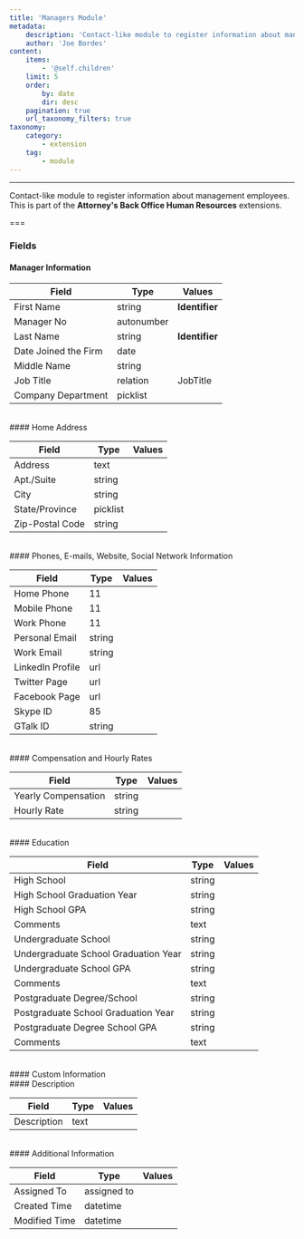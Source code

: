 ```yaml
---
title: 'Managers Module'
metadata:
    description: 'Contact-like module to register information about management employees.This is part of the Attorneys Back Office Human Resources extensions.'
    author: 'Joe Bordes'
content:
    items:
        - '@self.children'
    limit: 5
    order:
        by: date
        dir: desc
    pagination: true
    url_taxonomy_filters: true
taxonomy:
    category:
        - extension
    tag:
        - module
---
```

---
Contact-like module to register information about management employees.
This is part of the **Attorney's Back Office Human Resources** extensions.

===

### Fields

#### Manager Information

<table class="table table-striped">
<thead>
<tr class="header">
<th>Field</th>
<th>Type</th>
<th>Values</th>
</tr>
</thead>
<tbody>
<tr>
<td>First Name</td>
<td>string</td>
<td><strong>Identifier</strong></td>
</tr>
<tr>
<td>Manager No</td>
<td>autonumber</td>
<td></td>
</tr>
<tr>
<td>Last Name</td>
<td>string</td>
<td><strong>Identifier</strong></td>
</tr>
<tr>
<td>Date Joined the Firm</td>
<td>date</td>
<td></td>
</tr>
<tr>
<td>Middle Name</td>
<td>string</td>
<td></td>
</tr>
<tr>
<td>Job Title</td>
<td>relation</td>
<td>JobTitle</td>
</tr>
<tr>
<td>Company Department</td>
<td>picklist</td>
<td></td>
</tr>
</tbody>
</table>
<br>
#### Home Address

<table class="table table-striped">
<thead>
<tr class="header">
<th>Field</th>
<th>Type</th>
<th>Values</th>
</tr>
</thead>
<tbody>
<tr>
<td>Address</td>
<td>text</td>
<td></td>
</tr>
<tr>
<td>Apt./Suite</td>
<td>string</td>
<td></td>
</tr>
<tr>
<td>City</td>
<td>string</td>
<td></td>
</tr>
<tr>
<td>State/Province</td>
<td>picklist</td>
<td></td>
</tr>
<tr>
<td>Zip-Postal Code</td>
<td>string</td>
<td></td>
</tr>
</tbody>
</table>
<br>
#### Phones, E-mails, Website, Social Network Information

<table class="table table-striped">
<thead>
<tr class="header">
<th>Field</th>
<th>Type</th>
<th>Values</th>
</tr>
</thead>
<tbody>
<tr>
<td>Home Phone</td>
<td>11</td>
<td></td>
</tr>
<tr>
<td>Mobile Phone</td>
<td>11</td>
<td></td>
</tr>
<tr>
<td>Work Phone</td>
<td>11</td>
<td></td>
</tr>
<tr>
<td>Personal Email</td>
<td>string</td>
<td></td>
</tr>
<tr>
<td>Work Email</td>
<td>string</td>
<td></td>
</tr>
<tr>
<td>LinkedIn Profile</td>
<td>url</td>
<td></td>
</tr>
<tr>
<td>Twitter Page</td>
<td>url</td>
<td></td>
</tr>
<tr>
<td>Facebook Page</td>
<td>url</td>
<td></td>
</tr>
<tr>
<td>Skype ID</td>
<td>85</td>
<td></td>
</tr>
<tr>
<td>GTalk ID</td>
<td>string</td>
<td></td>
</tr>
</tbody>
</table>
<br>
#### Compensation and Hourly Rates

<table class="table table-striped">
<thead>
<tr class="header">
<th>Field</th>
<th>Type</th>
<th>Values</th>
</tr>
</thead>
<tbody>
<tr>
<td>Yearly Compensation</td>
<td>string</td>
<td></td>
</tr>
<tr>
<td>Hourly Rate</td>
<td>string</td>
<td></td>
</tr>
</tbody>
</table>
<br>
#### Education

<table class="table table-striped">
<thead>
<tr class="header">
<th>Field</th>
<th>Type</th>
<th>Values</th>
</tr>
</thead>
<tbody>
<tr>
<td>High School</td>
<td>string</td>
<td></td>
</tr>
<tr>
<td>High School Graduation Year</td>
<td>string</td>
<td></td>
</tr>
<tr>
<td>High School GPA</td>
<td>string</td>
<td></td>
</tr>
<tr>
<td>Comments</td>
<td>text</td>
<td></td>
</tr>
<tr>
<td>Undergraduate School</td>
<td>string</td>
<td></td>
</tr>
<tr>
<td>Undergraduate School Graduation Year</td>
<td>string</td>
<td></td>
</tr>
<tr>
<td>Undergraduate School GPA</td>
<td>string</td>
<td></td>
</tr>
<tr>
<td>Comments</td>
<td>text</td>
<td></td>
</tr>
<tr>
<td>Postgraduate Degree/School</td>
<td>string</td>
<td></td>
</tr>
<tr>
<td>Postgraduate School Graduation Year</td>
<td>string</td>
<td></td>
</tr>
<tr>
<td>Postgraduate Degree School GPA</td>
<td>string</td>
<td></td>
</tr>
<tr>
<td>Comments</td>
<td>text</td>
<td></td>
</tr>
</tbody>
</table>
<br>
#### Custom Information
<br>
#### Description

<table class="table table-striped">
<thead>
<tr class="header">
<th>Field</th>
<th>Type</th>
<th>Values</th>
</tr>
</thead>
<tbody>
<tr>
<td>Description</td>
<td>text</td>
<td></td>
</tr>
</tbody>
</table>
<br>
#### Additional Information

<table class="table table-striped">
<thead>
<tr class="header">
<th>Field</th>
<th>Type</th>
<th>Values</th>
</tr>
</thead>
<tbody>
<tr>
<td>Assigned To</td>
<td>assigned to</td>
<td></td>
</tr>
<tr>
<td>Created Time</td>
<td>datetime</td>
<td></td>
</tr>
<tr>
<td>Modified Time</td>
<td>datetime</td>
<td></td>
</tr>
</tbody>
</table>
